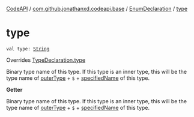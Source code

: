 [CodeAPI](../../index.md) / [com.github.jonathanxd.codeapi.base](../index.md) / [EnumDeclaration](index.md) / [type](.)

# type

`val type: `[`String`](https://kotlinlang.org/api/latest/jvm/stdlib/kotlin/-string/index.html)

Overrides [TypeDeclaration.type](../-type-declaration/type.md)

Binary type name of this type. If this type is an inner type, this will be the
type name of [outerType](outer-type.md) + `$` + [specifiedName](specified-name.md) of this type.

**Getter**

Binary type name of this type. If this type is an inner type, this will be the
type name of [outerType](outer-type.md) + `$` + [specifiedName](specified-name.md) of this type.


